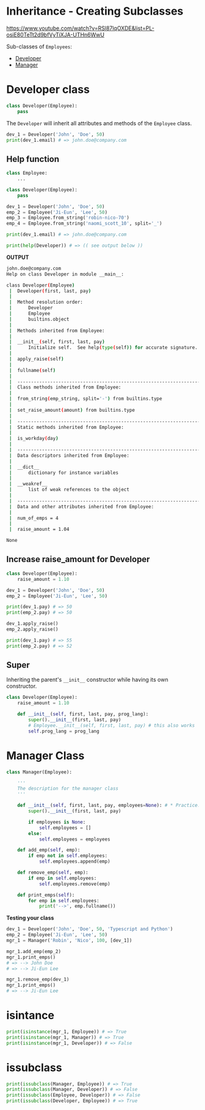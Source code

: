 # Inheritance - Creating Subclasses

https://www.youtube.com/watch?v=RSl87lqOXDE&list=PL-osiE80TeTt2d9bfVyTiXJA-UTHn6WwU

Sub-classes of `Employees`:

- [Developer](#developer-class)
- [Manager](#manager-class)

# Developer class

```py
class Developer(Employee):
    pass
```

The `Developer` will inherit all attributes and methods of the `Employee` class.

```py
dev_1 = Developer('John', 'Doe', 50)
print(dev_1.email) # => john.doe@company.com
```

## Help function

```py
class Employee:
    ...

class Developer(Employee):
    pass

dev_1 = Developer('John', 'Doe', 50)
emp_2 = Employee('Ji-Eun', 'Lee', 50)
emp_3 = Employee.from_string('robin-nico-70')
emp_4 = Employee.from_string('naomi_scott_10', split='_')

print(dev_1.email) # => john.doe@company.com

print(help(Developer)) # => (( see output below ))
```

**OUTPUT**

```bash
john.doe@company.com
Help on class Developer in module __main__:

class Developer(Employee)
 |  Developer(first, last, pay)
 |
 |  Method resolution order:
 |      Developer
 |      Employee
 |      builtins.object
 |
 |  Methods inherited from Employee:
 |
 |  __init__(self, first, last, pay)
 |      Initialize self.  See help(type(self)) for accurate signature.
 |
 |  apply_raise(self)
 |
 |  fullname(self)
 |
 |  ----------------------------------------------------------------------
 |  Class methods inherited from Employee:
 |
 |  from_string(emp_string, split='-') from builtins.type
 |
 |  set_raise_amount(amount) from builtins.type
 |
 |  ----------------------------------------------------------------------
 |  Static methods inherited from Employee:
 |
 |  is_workday(day)
 |
 |  ----------------------------------------------------------------------
 |  Data descriptors inherited from Employee:
 |
 |  __dict__
 |      dictionary for instance variables
 |
 |  __weakref__
 |      list of weak references to the object
 |
 |  ----------------------------------------------------------------------
 |  Data and other attributes inherited from Employee:
 |
 |  num_of_emps = 4
 |
 |  raise_amount = 1.04

None
```

## Increase raise_amount for Developer

```py
class Developer(Employee):
    raise_amount = 1.10

dev_1 = Developer('John', 'Doe', 50)
emp_2 = Employee('Ji-Eun', 'Lee', 50)

print(dev_1.pay) # => 50
print(emp_2.pay) # => 50

dev_1.apply_raise()
emp_2.apply_raise()

print(dev_1.pay) # => 55
print(emp_2.pay) # => 52
```

## Super

Inheriting the parent's `__init__` constructor while having its own constructor.

```py
class Developer(Employee):
    raise_amount = 1.10

    def __init__(self, first, last, pay, prog_lang):
        super().__init__(first, last, pay)
        # Employee.__init__(self, first, last, pay) # this also works
        self.prog_lang = prog_lang
```

# Manager Class

```py
class Manager(Employee):

    '''
    The description for the manager class
    '''

    def __init__(self, first, last, pay, employees=None): # * Practice: Pass "None" instead of empty mutable data types
        super().__init__(first, last, pay)

        if employees is None:
            self.employees = []
        else:
            self.employees = employees

    def add_emp(self, emp):
        if emp not in self.employees:
            self.employees.append(emp)

    def remove_emp(self, emp):
        if emp in self.employees:
            self.employees.remove(emp)

    def print_emps(self):
        for emp in self.employees:
            print('-->', emp.fullname())
```

**Testing your class**

```py
dev_1 = Developer('John', 'Doe', 50, 'Typescript and Python')
emp_2 = Employee('Ji-Eun', 'Lee', 50)
mgr_1 = Manager('Robin', 'Nico', 100, [dev_1])

mgr_1.add_emp(emp_2)
mgr_1.print_emps()
# => --> John Doe
# => --> Ji-Eun Lee

mgr_1.remove_emp(dev_1)
mgr_1.print_emps()
# => --> Ji-Eun Lee
```

# isintance

```py
print(isinstance(mgr_1, Employee)) # => True
print(isinstance(mgr_1, Manager)) # => True
print(isinstance(mgr_1, Developer)) # => False
```

# issubclass

```py
print(issubclass(Manager, Employee)) # => True
print(issubclass(Manager, Developer)) # => False
print(issubclass(Employee, Developer)) # => False
print(issubclass(Developer, Employee)) # => True
```
